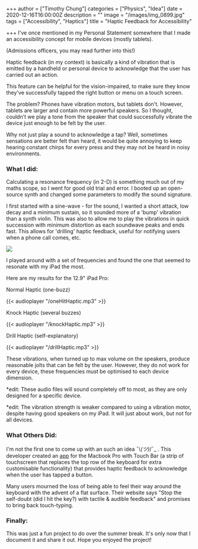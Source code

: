 +++
author = ["Timothy Chung"]
categories = ["Physics", "Idea"]
date = 2020-12-16T16:00:00Z
description = ""
image = "/images/img_0899.jpg"
tags = ["Accessibility", "Haptics"]
title = "Haptic Feedback for Accessibility"

+++
I've once mentioned in my Personal Statement somewhere that I made an accessibility concept for mobile devices (mostly tablets).

(Admissions officers, you may read further into this!)

Haptic feedback (in my context) is basically a kind of vibration that is emitted by a handheld or personal device to acknowledge that the user has carried out an action.

This feature can be helpful for the vision-impaired, to make sure they know they've successfully tapped the right button or menu on a touch screen.

The problem? Phones have vibration motors, but tablets don't. However, tablets are larger and contain more powerful speakers. So I thought, couldn't we play a tone from the speaker that could successfully vibrate the device just enough to be felt by the user.

Why not just play a sound to acknowledge a tap? Well, sometimes sensations are better felt than heard, it would be quite annoying to keep hearing constant chirps for every press and they may not be heard in noisy environments.

### What I did:

Calculating a resonance frequency (in 2-D) is something much out of my maths scope, so I went for good old trial and error. I booted up an open-source synth and changed some parameters to modify the sound signature.

I first started with a sine-wave - for the sound, I wanted a short attack, low decay and a minimum sustain, so it sounded more of a 'bump' vibration than a synth violin. This was also to allow me to play the vibrations in quick succession with minimum distortion as each soundwave peaks and ends fast. This allows for 'drilling' haptic feedback, useful for notifying users when a phone call comes, etc.

![](/images/img_5688.JPG)

I played around with a set of frequencies and found the one that seemed to resonate with my iPad the most.

Here are my results for the 12.9" iPad Pro:

Normal Haptic (one-buzz)

{{< audioplayer "/oneHitHaptic.mp3" >}}

Knock Haptic (several buzzes)

{{< audioplayer "/knockHaptic.mp3" >}}

Drill Haptic (self-explanatory)

{{< audioplayer "/drillHaptic.mp3" >}}

These vibrations, when turned up to max volume on the speakers, produce reasonable jolts that can be felt by the user. However, they do not work for every device, these frequencies must be optimised to each device dimension.

\*edit: These audio files will sound completely off to most, as they are only designed for a specific device.

\*edit: The vibration strength is weaker compared to using a vibration motor, despite having good speakers on my iPad. It will just about work, but not for all devices.

### What Others Did:

I'm not the first one to come up with an such an idea ¯\\_(ツ)_/¯_ . This developer created an [app](https://www.haptictouchbar.com/) for the Macbook Pro with Touch Bar (a strip of touchscreen that replaces the top row of the keyboard for extra customisable functionality) that provides haptic feedback to acknowledge when the user has tapped a button.

Many users mourned the loss of being able to feel their way around the keyboard with the advent of a flat surface. Their website says "Stop the self-doubt (did I hit the key?) with tactile & audible feedback" and promises to bring back touch-typing.

### Finally:

This was just a fun project to do over the summer break. It's only now that I document it and share it out. Hope you enjoyed the project!